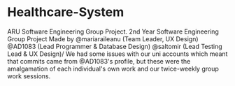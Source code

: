# Healthcare-System
ARU Software Engineering Group Project.
2nd Year Software Engineering Group Project
Made by @mariaraileanu (Team Leader, UX Design) @AD1083 (Lead Programmer & Database Design) @saltomir (Lead Testing Lead & UX Design)/
We had some issues with our uni accounts which meant that commits came from @AD1083's profile, but these were the amalgamation of 
each individual's own work and our twice-weekly group work sessions.
